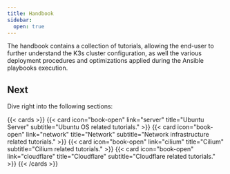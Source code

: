 ```yaml
---
title: Handbook
sidebar:
  open: true
---
```


The handbook contains a collection of tutorials, allowing the end-user to further understand the K3s cluster configuration, as well the various deployment procedures and optimizations applied during the Ansible playbooks execution.

<!--more-->

## Next

Dive right into the following sections:

{{< cards >}}
  {{< card icon="book-open" link="server" title="Ubuntu Server" subtitle="Ubuntu OS related tutorials." >}}
  {{< card icon="book-open" link="network" title="Network" subtitle="Network infrastructure related tutorials." >}}
  {{< card icon="book-open" link="cilium" title="Cilium" subtitle="Cilium related tutorials." >}}
  {{< card icon="book-open" link="cloudflare" title="Cloudflare" subtitle="Cloudflare related tutorials." >}}
{{< /cards >}}
